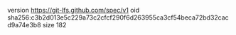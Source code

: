 version https://git-lfs.github.com/spec/v1
oid sha256:c3b2d013e5c229a73c2cfcf290f6d263955ca3cf54beca72bd32cacd9a74e3b8
size 182
